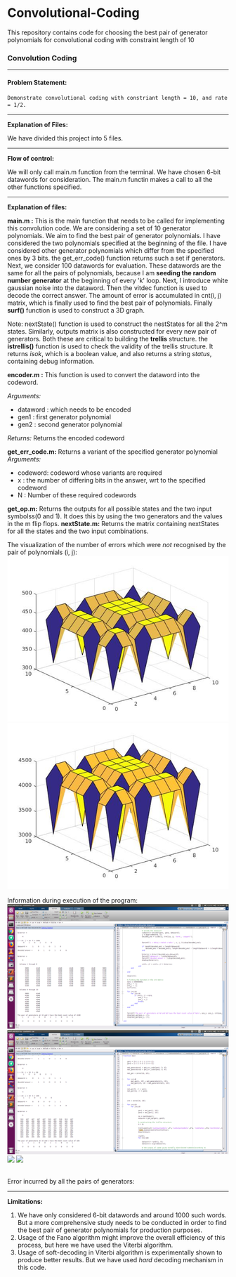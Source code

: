 # Convolutional-Coding
This repository contains code for choosing the best pair of generator polynomials for convolutional coding with constraint length of 10

### Convolution Coding

<hr>

#### Problem Statement: <br>
    Demonstrate convolutional coding with constriant length = 10, and rate = 1/2.
<hr>


<b>Explanation of Files:</b>

We have divided this project into 5 files.
<hr>
<b>Flow of control:</b> 

We will only call main.m function from the terminal. We have chosen 6-bit datawords for consideration. The main.m functin makes a call to all the other functions specified.
<hr>
<b>Explanation of files:</b>

__main.m :__ This is the main function that needs to be called for implementing this convolution code. We are considering a set of 10 generator polynomials. We aim to find the best
 pair of generator polynomials. I have considered the two polynomials specified at the beginning of the file. I have considered other generator polynomials which
 differ from the specified ones by 3 bits. the get_err_code() function returns such a set if generators. Next, we consider 100 datawords for evaluation. These datawords
 are the same for all the pairs of polynomials, because I am **seeding the random number generator** at the beginning of every 'k' loop. Next, I introduce white gaussian  noise 
 into the dataword. Then the vitdec function is used to decode the correct answer. The amount of error is accumulated in cnt(i, j) matrix, which is finally used 
 to find the best pair of polynomials. Finally **surf()** function is used to construct a 3D graph.
 
Note: nextState() function is used to construct the nestStates for all the 2^m states. Similarly, outputs matrix is also constructed for every new pair of
generators. Both these are critical to building the **trellis** structure. the **istrellis()** function is used to check the validity of the trellis structure.
It returns *isok*, which is a boolean value, and also returns a string *status*, containing debug information.

**encoder.m :** This function is used to convert the dataword into the codeword. 

*Arguments:* 
- dataword : which needs to be encoded
- gen1 : first generator polynomial
- gen2 : second generator polynomial

*Returns:*
Returns the encoded codeword

**get_err_code.m:**  Returns a variant of the specified generator polynomial
*Arguments:*
* codeword: codeword whose variants are required
* x : the number of differing bits in the answer, wrt to the specified codeword
* N : Number of these required codewords


**get_op.m:** Returns the outputs for all possible states and the two input symbolss(0 and 1). It does this by using the two generators and the values in the m flip flops.
**nextState.m:** Returns the matrix containing nextStates for all the states and the two input combinations. 

The visualization of the number of errors which were *not* recognised by the pair of polynomials (i, j): 
<br>
![Cost function for 100 datawords per genrator pair](./fig1.jpg)
![Cost function for 1000 datawords per genrator pair](./fig2.jpg)

Information during execution of the program:
<br>
![](./op1.png)
![](./op2.png)
![](./exec-3.jpg)
![](./exec-4.jpg)

<br>
Error incurred by all the pairs of generators:
<br>



<hr>
<b>Limitations:</b>
<br>

1. We have only considered 6-bit datawords and around 1000 such words. But a more comprehensive study needs to be conducted in order to find the best pair of
generator polynomials for production purposes.
2. Usage of the Fano algorithm might improve the overall efficiency of this process, but here we have used the Viterbi algorithm.
3. Usage of soft-decoding in Viterbi algorithm is experimentally shown to produce better results. But we have used *hard* decoding mechanism in this code.




